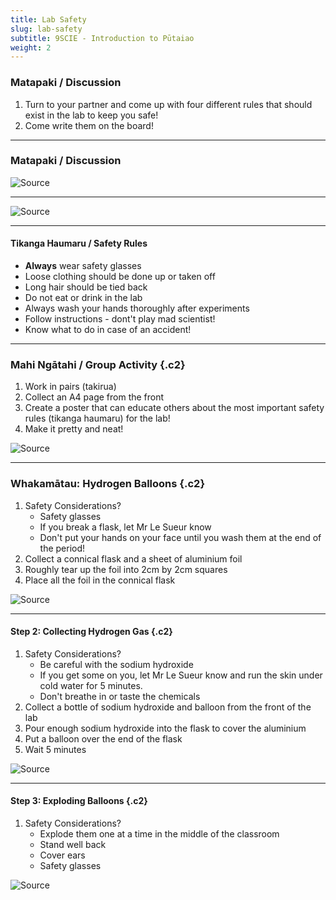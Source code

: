 ```yaml
---
title: Lab Safety
slug: lab-safety
subtitle: 9SCIE - Introduction to Pūtaiao
weight: 2
---
```


### Matapaki / Discussion

1. Turn to your partner and come up with four different rules that should exist in the lab to keep you safe!
2. Come write them on the board!

---

### Matapaki / Discussion

![[Source](http://geomodderfied.weebly.com/lab-safety.html)](http://geomodderfied.weebly.com/uploads/5/4/3/7/54376571/safety-cartoon_orig.jpeg)

---

![[Source](https://www.thoughtco.com/important-lab-safety-rules-608156)](https://www.thoughtco.com/thmb/TKrolJvRGf-GTxwMLEp7YAL5DpE=/768x0/filters:no_upscale():max_bytes(150000):strip_icc():format(webp)/important-lab-safety-rules-608156_final_CORRECTED-11865d88ddfc4b048118c918acec72a7.png)

---

#### Tikanga Haumaru / Safety Rules

- __Always__ wear safety glasses
- Loose clothing should be done up or taken off
- Long hair should be tied back
- Do not eat or drink in the lab
- Always wash your hands thoroughly after experiments
- Follow instructions - dont't play mad scientist!
- Know what to do in case of an accident!

---

### Mahi Ngātahi / Group Activity {.c2}

1. Work in pairs (takirua)
2. Collect an A4 page from the front
3. Create a poster that can educate others about the most important safety rules (tikanga haumaru) for the lab!
4. Make it pretty and neat!

![[Source](https://www.creativesafetysupply.com/lab-safety-poster/)](https://cdn11.bigcommerce.com/s-10c6f/images/stencil/1280x1280/products/60549/88175/PSTR-2415__60608.1608679710.jpg?c=2)

---

### Whakamātau: Hydrogen Balloons {.c2}

1. Safety Considerations?
	- Safety glasses
	- If you break a flask, let Mr Le Sueur know
	- Don't put your hands on your face until you wash them at the end of the period!
2. Collect a connical flask and a sheet of aluminium foil
3. Roughly tear up the foil into 2cm by 2cm squares
4. Place all the foil in the connical flask

![[Source](https://www.quora.com/How-can-I-make-enough-hydrogen-at-home-to-fill-up-a-6-inch-diameter-balloon)](https://qph.fs.quoracdn.net/main-qimg-2d13005c51fd8254e4d512e47a9fbcc8-lq)

---

#### Step 2: Collecting Hydrogen Gas {.c2}

1. Safety Considerations?
	- Be careful with the sodium hydroxide
	- If you get some on you, let Mr Le Sueur know and run the skin under cold water for 5 minutes.
	- Don't breathe in or taste the chemicals
2. Collect a bottle of sodium hydroxide and balloon from the front of the lab
3. Pour enough sodium hydroxide into the flask to cover the aluminium
4. Put a balloon over the end of the flask
5. Wait 5 minutes

![[Source](https://www.exploratorium.edu/snacks/wait-weight-dont-tell-me)](https://www.exploratorium.edu/sites/default/files/snacks/WaitWeight_DSC_6648_P960.jpg)

---

#### Step 3: Exploding Balloons {.c2}

1. Safety Considerations?
	- Explode them one at a time in the middle of the classroom
	- Stand well back
	- Cover ears
	- Safety glasses
	
![[Source](https://www.thoughtco.com/hydrogen-balloon-explosion-experiment-607514)](https://www.thoughtco.com/thmb/nIyGtG52KEO90urJp_V6qmTWeWE=/1000x859/filters:fill(auto,1)/1balloon-after-56a12cf05f9b58b7d0bccb63.jpg)
